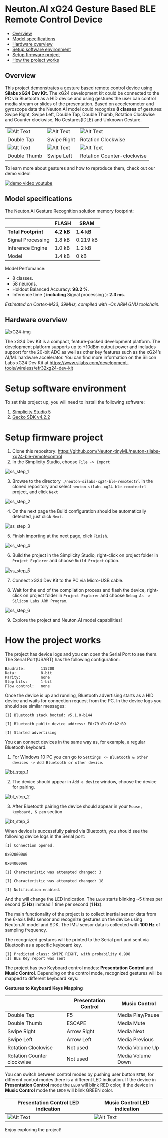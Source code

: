 # Neuton.AI xG24 Gesture Based BLE Remote Control Device

- [Overview](#overview)
- [Model specifications](#model-spec)
- [Hardware overview](#hw-overview)
- [Setup software environment](#setup-sw-env)
- [Setup firmware project](#setup-fw-proj)
- [How the project works](#how-works)


## Overview <div id='overview'/>

This project demonstrates a gesture based remote control device using __Silabs xG24 Dev Kit__. The xG24 development kit could be connected to the PC via Bluetooth as a HID device and using gestures the user can control media stream or slides of the presentation. Based on accelerometer and gyroscope data the Neuton.AI model could recognize __8 classes__ of gestures: Swipe Right, Swipe Left, Double Tap, Double Thumb, Rotation Clockwise and Counter clockwise, No Gestures(IDLE) and Unknown Gesture.


|                                       |                                        |                                               |
| ------------------------------------- | -------------------------------------- | --------------------------------------------- |
| ![Alt Text](resources/double_tap.gif) | ![Alt Text](resources/swipe_right.gif) | ![Alt Text](resources/rotation_clockwise.gif) |
| Double Tap                            | Swipe Right                            |    Rotation Clockwise                         |
|![Alt Text](resources/double_thumb.gif)| ![Alt Text](resources/swipe_left.gif)  | ![Alt Text](resources/rotation_counterclockwise.gif) |
| Double Thumb                          | Swipe Left                             |      Rotation Counter-clockwise               |

To learn more about gestures and how to reproduce them, check out our demo video!

[![demo video youtube](https://img.youtube.com/vi/8fx7K4ZHqIU/0.jpg)](https://www.youtube.com/watch?v=8fx7K4ZHqIU)

## Model specifications <div id='model-spec'/>

The Neuton.AI Gesture Recognition solution memory footprint:

|                       |    FLASH       |   SRAM      |
| --------------------- | -------------- | ----------- |
| __Total Footprint__   | __4.2 kB__     | __1.4 kB__  |
| Signal Processing     | 1.8 kB         | 0.219 kB    |
| Inference Engine      | 1.0 kB         |   1.2 kB    |
| Model                 | 1.4 kB         | 0 kB        |

Model Perfomance:
+ 8 classes.
+ 58 neurons.
+ Holdout Balanced Accuracy: __98.2 %__.
+ Inference time ( __including__ Signal processing ): __2.3 ms__.

*Estimated on Cortex-M33, 39MHz, compiled with -Os ARM GNU toolchain.*

## Hardware overview <div id='hw-overview'/>

![xG24-img](resources/xg24-kit.webp)

The xG24 Dev Kit is a compact, feature-packed development platform. The development platform supports up to +10dBm output power and includes support for the 20-bit ADC as well as other key features such as the xG24’s AI/ML hardware accelerator. You can find more information on the Silicon Labs xG24 Dev Kit at https://www.silabs.com/development-tools/wireless/efr32xg24-dev-kit

# Setup software environment <div id='setup-sw-env'/>

To set this project up, you will need to install the following software:
1. [Simplicity Studio 5](https://www.silabs.com/developers/simplicity-studio)
2. [Gecko SDK v4.2.2](https://github.com/SiliconLabs/gecko_sdk)

# Setup firmware project <div id='setup-fw-proj'/>

1. Clone this repository: https://github.com/Neuton-tinyML/neuton-silabs-xg24-ble-remotecontrol
2. In the Simplicity Studio, choose `File -> Import`

![ss_step_1](resources/simplicity_studio_1.png)

3. Browse to the directory `./neuton-silabs-xg24-ble-remotectrl` in the cloned repository and select `neuton-silabs-xg24-ble-remotectrl` project, and click `Next`

![ss_step_2](resources/simplicity_studio_2.png)

4. On the next page the Build configuration should be automatically detected, just click `Next`.

![ss_step_3](resources/simplicity_studio_3.png)

5. Finish importing at the next page, click `Finish`.

![ss_step_4](resources/simplicity_studio_4.png)

6. Build the project in the Simplicity Studio, right-click on project folder in `Project Explorer` and choose `Build Project` option.

![ss_step_5](resources/simplicity_studio_5.png)

7. Connect xG24 Dev Kit to the PC via Micro-USB cable.

8. Wait for the end of the compilation process and flash the device, right-click on project folder in `Project Explorer` and choose `Debug As -> Silicon Labs ARM Program`.

![ss_step_6](resources/simplicity_studio_6.png)

9. Explore the project and Neuton.AI model capabilities!

# How the project works <div id='how-works'/>

The project has device logs and you can open the Serial Port to see them. The Serial Port(USART) has the following configuration:

```
Baudrate:       115200
Data:           8-bit
Parity:         none
Stop bits:      1-bit
Flow control:   none
```
Once the device is up and running, Bluetooth advertising starts as a HID device and waits for  connection request from the PC. In the device logs you should see similar messages:

```
[I] Bluetooth stack booted: v5.1.0-b144

[I] Bluetooth public device address: E0:79:8D:C6:A2:B9

[I] Started advertising
```

You can connect devices in the same way as, for example, a regular Bluetooth keyboard.

1. For Windows 10 PC you can go to `Settings -> Bluetooth & other devices -> Add Bluetooth or other device`.

![bt_step_1](resources/ble_connect_1.png)

2. The device should appear in `Add a device` window, choose the device for pairing.

![bt_step_2](resources/ble_connect_2.png)

3. After Bluetooth pairing the device should appear in your `Mouse, keyboard, & pen` section

![bt_step_3](resources/ble_connect_3.png)

When device is successfully paired via Bluetooth, you should see the following device logs in the Serial port:

```
[I] Connection opened.

0x020600A0

0x040600A0

[I] Characteristic was attempted changed: 3

[I] Characteristic was attempted changed: 18

[I] Notification enabled.
```

And the will change the LED indication. The `LED0` starts blinking ~5 times per second (__5 Hz__) instead 1 time per second (__1 Hz__). 

The main functionality of the project is to collect inertial sensor data from the 6-axis IMU sensor and recognize gestures on the device using Neuton.AI model and SDK. The IMU sensor data is collected with __100 Hz__ of sampling frequency. 

The recognized gestures will be printed to the Serial port and sent via Bluetooth as a specific keyboard key.

```
[I] Predicted class: SWIPE RIGHT, with probability 0.998
[I] BLE Key report was sent
```

The project has two Keyboard control modes: __Presentation Control__ and __Music Control__. 
Depending on the control mode, recognized gestures will be mapped to different keyboard keys:

__Gestures to Keyboard Keys Mapping__

|        |   Presentation Control            | Music Control     |
| ----------------------------- | ---------- | ----------------- |
| Double Tap                    | F5         | Media Play/Pause  |
| Double Thumb                  | ESCAPE     | Media Mute        | 
| Swipe Right                   | Arrow Right| Media Next        | 
| Swipe Left                    | Arrow Left | Media Previous    | 
| Rotation Clockwise            | Not used   | Media Volume Up   | 
| Rotation Counter clockwise    | Not used   | Media Volume Down |  


You can switch between control modes by pushing user button `BTN0`, for different control modes there is a different LED indication. If the device in __Presentation Control__ mode the `LED0` will blink RED color, if the device in __Music Control__ mode the `LED0` will blink GREEN color.

|    Presentation Control LED indication     |   Music Control LED indication      |
| -------------- | ----------- |
| ![Alt Text](resources/pres_control_led_indication.gif)      |![Alt Text](resources/music_control_led_indication.gif)  |

Enjoy exploring the project!